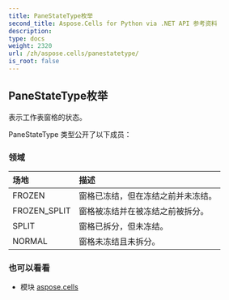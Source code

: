 ```yaml
---
title: PaneStateType枚举
second_title: Aspose.Cells for Python via .NET API 参考资料
description:
type: docs
weight: 2320
url: /zh/aspose.cells/panestatetype/
is_root: false
---
```

## PaneStateType枚举
表示工作表窗格的状态。



PaneStateType 类型公开了以下成员：

### 领域
|场地|描述|
| :- | :- |
| FROZEN |窗格已冻结，但在冻结之前并未冻结。|
| FROZEN_SPLIT |窗格被冻结并在被冻结之前被拆分。|
| SPLIT |窗格已拆分，但未冻结。|
| NORMAL |窗格未冻结且未拆分。|



### 也可以看看
* 模块 [aspose.cells](..)
